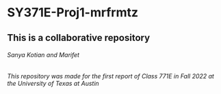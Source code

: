 # SY371E-Proj1-mrfrmtz
## This is a collaborative repository
###### Sanya Kotian and Marifet
###### This repository was made for the first report of Class 771E in Fall 2022 at the University of Texas at Austin 